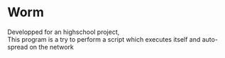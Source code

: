 # Worm

Developped for an highschool project,  
This program is a try to perform a script which executes itself and auto-spread on the network 
